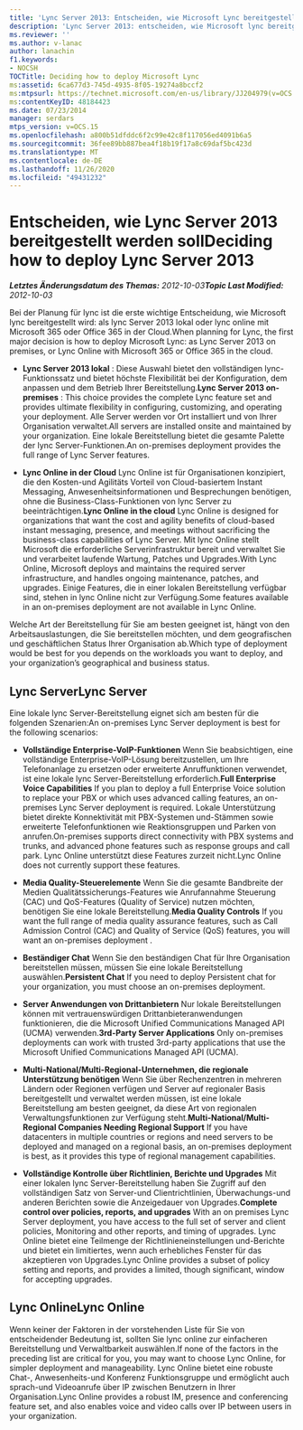 ```yaml
---
title: 'Lync Server 2013: Entscheiden, wie Microsoft Lync bereitgestellt werden soll'
description: 'Lync Server 2013: entscheiden, wie Microsoft lync bereitgestellt wird.'
ms.reviewer: ''
ms.author: v-lanac
author: lanachin
f1.keywords:
- NOCSH
TOCTitle: Deciding how to deploy Microsoft Lync
ms:assetid: 6ca677d3-745d-4935-8f05-19274a8bccf2
ms:mtpsurl: https://technet.microsoft.com/en-us/library/JJ204979(v=OCS.15)
ms:contentKeyID: 48184423
ms.date: 07/23/2014
manager: serdars
mtps_version: v=OCS.15
ms.openlocfilehash: a800b51dfddc6f2c99e42c8f117056ed4091b6a5
ms.sourcegitcommit: 36fee89bb887bea4f18b19f17a8c69daf5bc423d
ms.translationtype: MT
ms.contentlocale: de-DE
ms.lasthandoff: 11/26/2020
ms.locfileid: "49431232"
---
```

# <a name="deciding-how-to-deploy-lync-server-2013"></a><span data-ttu-id="6c8ec-103">Entscheiden, wie Lync Server 2013 bereitgestellt werden soll</span><span class="sxs-lookup"><span data-stu-id="6c8ec-103">Deciding how to deploy Lync Server 2013</span></span>

<div data-xmlns="http://www.w3.org/1999/xhtml">

<div class="topic" data-xmlns="http://www.w3.org/1999/xhtml" data-msxsl="urn:schemas-microsoft-com:xslt" data-cs="https://msdn.microsoft.com/">

<div data-asp="https://msdn2.microsoft.com/asp">



</div>

<div id="mainSection">

<div id="mainBody"><span data-ttu-id="6c8ec-104">

<span> </span></span><span class="sxs-lookup"><span data-stu-id="6c8ec-104">

<span> </span></span></span>

<span data-ttu-id="6c8ec-105">_**Letztes Änderungsdatum des Themas:** 2012-10-03_</span><span class="sxs-lookup"><span data-stu-id="6c8ec-105">_**Topic Last Modified:** 2012-10-03_</span></span>

<span data-ttu-id="6c8ec-106">Bei der Planung für lync ist die erste wichtige Entscheidung, wie Microsoft lync bereitgestellt wird: als lync Server 2013 lokal oder lync online mit Microsoft 365 oder Office 365 in der Cloud.</span><span class="sxs-lookup"><span data-stu-id="6c8ec-106">When planning for Lync, the first major decision is how to deploy Microsoft Lync: as Lync Server 2013 on premises, or Lync Online with Microsoft 365 or Office 365 in the cloud.</span></span>

  - <span data-ttu-id="6c8ec-107">**Lync Server 2013 lokal** : Diese Auswahl bietet den vollständigen lync-Funktionssatz und bietet höchste Flexibilität bei der Konfiguration, dem anpassen und dem Betrieb Ihrer Bereitstellung.</span><span class="sxs-lookup"><span data-stu-id="6c8ec-107">**Lync Server 2013 on-premises** : This choice provides the complete Lync feature set and provides ultimate flexibility in configuring, customizing, and operating your deployment.</span></span> <span data-ttu-id="6c8ec-108">Alle Server werden vor Ort installiert und von Ihrer Organisation verwaltet.</span><span class="sxs-lookup"><span data-stu-id="6c8ec-108">All servers are installed onsite and maintained by your organization.</span></span> <span data-ttu-id="6c8ec-109">Eine lokale Bereitstellung bietet die gesamte Palette der lync Server-Funktionen.</span><span class="sxs-lookup"><span data-stu-id="6c8ec-109">An on-premises deployment provides the full range of Lync Server features.</span></span>

  - <span data-ttu-id="6c8ec-110">**Lync Online in der Cloud** Lync Online ist für Organisationen konzipiert, die den Kosten-und Agilitäts Vorteil von Cloud-basiertem Instant Messaging, Anwesenheitsinformationen und Besprechungen benötigen, ohne die Business-Class-Funktionen von lync Server zu beeinträchtigen.</span><span class="sxs-lookup"><span data-stu-id="6c8ec-110">**Lync Online in the cloud** Lync Online is designed for organizations that want the cost and agility benefits of cloud-based instant messaging, presence, and meetings without sacrificing the business-class capabilities of Lync Server.</span></span> <span data-ttu-id="6c8ec-111">Mit lync Online stellt Microsoft die erforderliche Serverinfrastruktur bereit und verwaltet Sie und verarbeitet laufende Wartung, Patches und Upgrades.</span><span class="sxs-lookup"><span data-stu-id="6c8ec-111">With Lync Online, Microsoft deploys and maintains the required server infrastructure, and handles ongoing maintenance, patches, and upgrades.</span></span> <span data-ttu-id="6c8ec-112">Einige Features, die in einer lokalen Bereitstellung verfügbar sind, stehen in lync Online nicht zur Verfügung.</span><span class="sxs-lookup"><span data-stu-id="6c8ec-112">Some features available in an on-premises deployment are not available in Lync Online.</span></span>

<span data-ttu-id="6c8ec-113">Welche Art der Bereitstellung für Sie am besten geeignet ist, hängt von den Arbeitsauslastungen, die Sie bereitstellen möchten, und dem geografischen und geschäftlichen Status Ihrer Organisation ab.</span><span class="sxs-lookup"><span data-stu-id="6c8ec-113">Which type of deployment would be best for you depends on the workloads you want to deploy, and your organization’s geographical and business status.</span></span>

<div>

## <a name="lync-server"></a><span data-ttu-id="6c8ec-114">Lync Server</span><span class="sxs-lookup"><span data-stu-id="6c8ec-114">Lync Server</span></span>

<span data-ttu-id="6c8ec-115">Eine lokale lync Server-Bereitstellung eignet sich am besten für die folgenden Szenarien:</span><span class="sxs-lookup"><span data-stu-id="6c8ec-115">An on-premises Lync Server deployment is best for the following scenarios:</span></span>

  - <span data-ttu-id="6c8ec-116">**Vollständige Enterprise-VoIP-Funktionen**   Wenn Sie beabsichtigen, eine vollständige Enterprise-VoIP-Lösung bereitzustellen, um Ihre Telefonanlage zu ersetzen oder erweiterte Anruffunktionen verwendet, ist eine lokale lync Server-Bereitstellung erforderlich.</span><span class="sxs-lookup"><span data-stu-id="6c8ec-116">**Full Enterprise Voice Capabilities**   If you plan to deploy a full Enterprise Voice solution to replace your PBX or which uses advanced calling features, an on-premises Lync Server deployment is required.</span></span> <span data-ttu-id="6c8ec-117">Lokale Unterstützung bietet direkte Konnektivität mit PBX-Systemen und-Stämmen sowie erweiterte Telefonfunktionen wie Reaktionsgruppen und Parken von anrufen.</span><span class="sxs-lookup"><span data-stu-id="6c8ec-117">On-premises supports direct connectivity with PBX systems and trunks, and advanced phone features such as response groups and call park.</span></span> <span data-ttu-id="6c8ec-118">Lync Online unterstützt diese Features zurzeit nicht.</span><span class="sxs-lookup"><span data-stu-id="6c8ec-118">Lync Online does not currently support these features.</span></span>

  - <span data-ttu-id="6c8ec-119">**Media Quality-Steuerelemente**   Wenn Sie die gesamte Bandbreite der Medien Qualitätssicherungs-Features wie Anrufannahme Steuerung (CAC) und QoS-Features (Quality of Service) nutzen möchten, benötigen Sie eine lokale Bereitstellung.</span><span class="sxs-lookup"><span data-stu-id="6c8ec-119">**Media Quality Controls**   If you want the full range of media quality assurance features, such as Call Admission Control (CAC) and Quality of Service (QoS) features, you will want an on-premises deployment .</span></span>

  - <span data-ttu-id="6c8ec-120">**Beständiger Chat**   Wenn Sie den beständigen Chat für Ihre Organisation bereitstellen müssen, müssen Sie eine lokale Bereitstellung auswählen.</span><span class="sxs-lookup"><span data-stu-id="6c8ec-120">**Persistent Chat**   If you need to deploy Persistent chat for your organization, you must choose an on-premises deployment.</span></span>

  - <span data-ttu-id="6c8ec-121">**Server Anwendungen von Drittanbietern**   Nur lokale Bereitstellungen können mit vertrauenswürdigen Drittanbieteranwendungen funktionieren, die die Microsoft Unified Communications Managed API (UCMA) verwenden.</span><span class="sxs-lookup"><span data-stu-id="6c8ec-121">**3rd-Party Server Applications**   Only on-premises deployments can work with trusted 3rd-party applications that use the Microsoft Unified Communications Managed API (UCMA).</span></span>

  - <span data-ttu-id="6c8ec-122">**Multi-National/Multi-Regional-Unternehmen, die regionale Unterstützung benötigen**   Wenn Sie über Rechenzentren in mehreren Ländern oder Regionen verfügen und Server auf regionaler Basis bereitgestellt und verwaltet werden müssen, ist eine lokale Bereitstellung am besten geeignet, da diese Art von regionalen Verwaltungsfunktionen zur Verfügung steht.</span><span class="sxs-lookup"><span data-stu-id="6c8ec-122">**Multi-National/Multi-Regional Companies Needing Regional Support**   If you have datacenters in multiple countries or regions and need servers to be deployed and managed on a regional basis, an on-premises deployment is best, as it provides this type of regional management capabilities.</span></span>

  - <span data-ttu-id="6c8ec-123">**Vollständige Kontrolle über Richtlinien, Berichte und Upgrades**   Mit einer lokalen lync Server-Bereitstellung haben Sie Zugriff auf den vollständigen Satz von Server-und Clientrichtlinien, Überwachungs-und anderen Berichten sowie die Anzeigedauer von Upgrades.</span><span class="sxs-lookup"><span data-stu-id="6c8ec-123">**Complete control over policies, reports, and upgrades**   With an on premises Lync Server deployment, you have access to the full set of server and client policies, Monitoring and other reports, and timing of upgrades.</span></span> <span data-ttu-id="6c8ec-124">Lync Online bietet eine Teilmenge der Richtlinieneinstellungen und-Berichte und bietet ein limitiertes, wenn auch erhebliches Fenster für das akzeptieren von Upgrades.</span><span class="sxs-lookup"><span data-stu-id="6c8ec-124">Lync Online provides a subset of policy setting and reports, and provides a limited, though significant, window for accepting upgrades.</span></span>

</div>

<div>

## <a name="lync-online"></a><span data-ttu-id="6c8ec-125">Lync Online</span><span class="sxs-lookup"><span data-stu-id="6c8ec-125">Lync Online</span></span>

<span data-ttu-id="6c8ec-126">Wenn keiner der Faktoren in der vorstehenden Liste für Sie von entscheidender Bedeutung ist, sollten Sie lync online zur einfacheren Bereitstellung und Verwaltbarkeit auswählen.</span><span class="sxs-lookup"><span data-stu-id="6c8ec-126">If none of the factors in the preceding list are critical for you, you may want to choose Lync Online, for simpler deployment and manageability.</span></span> <span data-ttu-id="6c8ec-127">Lync Online bietet eine robuste Chat-, Anwesenheits-und Konferenz Funktionsgruppe und ermöglicht auch sprach-und Videoanrufe über IP zwischen Benutzern in Ihrer Organisation.</span><span class="sxs-lookup"><span data-stu-id="6c8ec-127">Lync Online provides a robust IM, presence and conferencing feature set, and also enables voice and video calls over IP between users in your organization.</span></span>

<span data-ttu-id="6c8ec-128"></div>

</div>

<span> </span>

</div>

</div>

</span><span class="sxs-lookup"><span data-stu-id="6c8ec-128"></div>

</div>

<span> </span>

</div>

</div>

</span></span></div>
